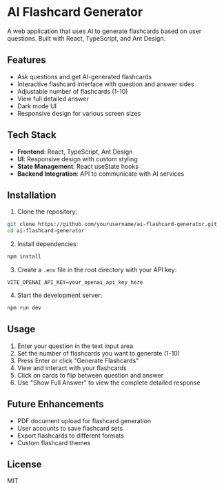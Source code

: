 # AI Flashcard Generator

A web application that uses AI to generate flashcards based on user questions. Built with React, TypeScript, and Ant Design.

## Features

- Ask questions and get AI-generated flashcards
- Interactive flashcard interface with question and answer sides
- Adjustable number of flashcards (1-10)
- View full detailed answer
- Dark mode UI
- Responsive design for various screen sizes

## Tech Stack

- **Frontend**: React, TypeScript, Ant Design
- **UI**: Responsive design with custom styling
- **State Management**: React useState hooks
- **Backend Integration**: API to communicate with AI services

## Installation

1. Clone the repository:
```bash
git clone https://github.com/yourusername/ai-flashcard-generator.git
cd ai-flashcard-generator
```

2. Install dependencies:
```bash
npm install
```

3. Create a `.env` file in the root directory with your API key:
```
VITE_OPENAI_API_KEY=your_openai_api_key_here
```

4. Start the development server:
```bash
npm run dev
```

## Usage

1. Enter your question in the text input area
2. Set the number of flashcards you want to generate (1-10)
3. Press Enter or click "Generate Flashcards"
4. View and interact with your flashcards
5. Click on cards to flip between question and answer
6. Use "Show Full Answer" to view the complete detailed response

## Future Enhancements

- PDF document upload for flashcard generation
- User accounts to save flashcard sets
- Export flashcards to different formats
- Custom flashcard themes

## License

MIT

